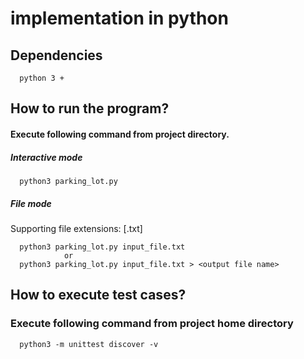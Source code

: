 # <problem name> implementation in python

## Dependencies
```
  python 3 +
```
## How to run the program?

#### Execute following command from project directory.

##### Interactive mode

```
  python3 parking_lot.py
```

##### File mode

Supporting file extensions: [.txt]

```
  python3 parking_lot.py input_file.txt
            or
  python3 parking_lot.py input_file.txt > <output file name>
```

## How to execute test cases?

### Execute following command from project home directory

```
  python3 -m unittest discover -v
```